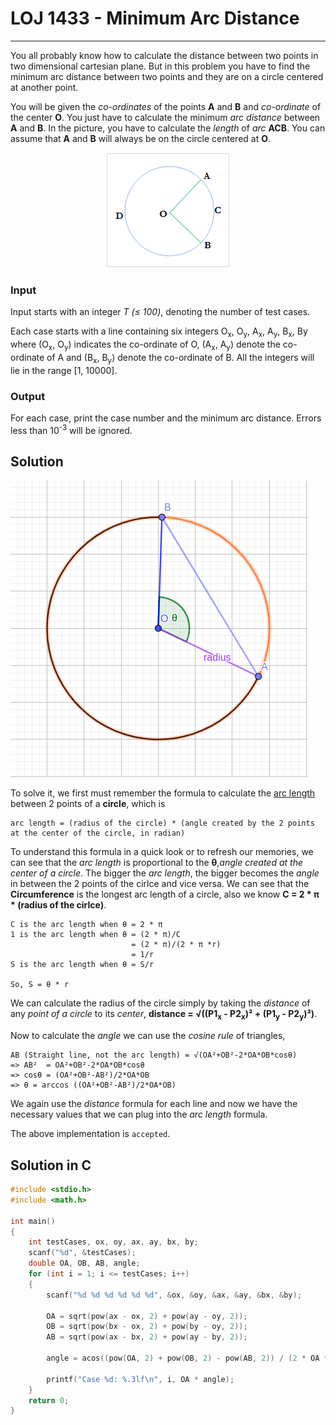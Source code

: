 # LOJ 1433 - Minimum Arc Distance
---
You all probably know how to calculate the distance between two points in two dimensional cartesian plane. But in this problem you have to find the minimum arc distance between two points and they are on a circle centered at another point.

You will be given the _co-ordinates_ of the points __A__ and __B__ and _co-ordinate_ of the center __O__. You just have to calculate the minimum _arc distance_ between __A__ and __B__. In the picture, you have to calculate the _length_ of _arc_ __ACB__. You can assume that __A__ and __B__ will always be on the circle centered at __O__.

<p align = "center"><img src="problem-1433.png"></p>

### Input

Input starts with an integer _T (≤ 100)_, denoting the number of test cases.

Each case starts with a line containing six integers O<sub>x</sub>, O<sub>y</sub>, A<sub>x</sub>, A<sub>y</sub>, B<sub>x</sub>, By where (O<sub>x</sub>, O<sub>y</sub>) indicates the co-ordinate of O, (A<sub>x</sub>, A<sub>y</sub>) denote the co-ordinate of A and (B<sub>x</sub>, B<sub>y</sub>) denote the co-ordinate of B. All the integers will lie in the range [1, 10000].

### Output

For each case, print the case number and the minimum arc distance. Errors less than 10<sup>-3</sup> will be ignored.

## Solution

![graph](1433.png "Geometry Explained")

To solve it, we first must remember the formula to calculate the [arc length](https://en.wikipedia.org/wiki/Arc_length "arc length") between 2 points of a __circle__, which is 
```
arc length = (radius of the circle) * (angle created by the 2 points at the center of the circle, in radian)
```

To understand this formula in a quick look or to refresh our memories, we can see that the _arc length_ is proportional to the __θ__,_angle created at the center of a circle_. The bigger the _arc length_, the bigger becomes the _angle_ in between the 2 points of the cirlce and vice versa. We can see that the __Circumference__ is the longest arc length of a circle, also we know __C = 2 * π * (radius of the cirlce)__. 
```
C is the arc length when θ = 2 * π
1 is the arc length when θ = (2 * π)/C
                           = (2 * π)/(2 * π *r)
                           = 1/r
S is the arc length when θ = S/r

So, S = θ * r
```

We can calculate the radius of the circle simply by taking the _distance_ of any _point of a circle_ to its _center_, __distance = √((P1<sub>x</sub> - P2<sub>x</sub>)² + (P1<sub>y</sub> - P2<sub>y</sub>)²)__.

Now to calculate the _angle_ we can use the _cosine rule_ of triangles,
```
AB (Straight line, not the arc length) = √(OA²+OB²-2*OA*OB*cosθ)  
=> AB²  = OA²+OB²-2*OA*OB*cosθ
=> cosθ = (OA²+OB²-AB²)/2*OA*OB
=> θ = arccos ((OA²+OB²-AB²)/2*OA*OB)
```
We again use the _distance_ formula for each line and now we have the necessary values that we can plug into the _arc length_ formula.

The above implementation is `accepted`.

## Solution in C
```c
#include <stdio.h>
#include <math.h>

int main()
{
    int testCases, ox, oy, ax, ay, bx, by;
    scanf("%d", &testCases);
    double OA, OB, AB, angle;
    for (int i = 1; i <= testCases; i++)
    {
        scanf("%d %d %d %d %d %d", &ox, &oy, &ax, &ay, &bx, &by);

        OA = sqrt(pow(ax - ox, 2) + pow(ay - oy, 2));
        OB = sqrt(pow(bx - ox, 2) + pow(by - oy, 2));
        AB = sqrt(pow(ax - bx, 2) + pow(ay - by, 2));

        angle = acos((pow(OA, 2) + pow(OB, 2) - pow(AB, 2)) / (2 * OA * OB));

        printf("Case %d: %.3lf\n", i, OA * angle);
    }
    return 0;
}

```